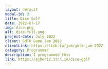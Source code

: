 ```yaml
---
layout: default
modal-id: 3
title: Dice Golf
date: 2022-07-17
img: dice.png
alt: dice-full.png
project-date: July 2022
client: GMTK Game Jam 2022
clientLink: https://itch.io/jam/gmtk-jam-2022
category: Programmer
description: I programmed this
link: https://pjheric.itch.io/dice-golf
---
```


